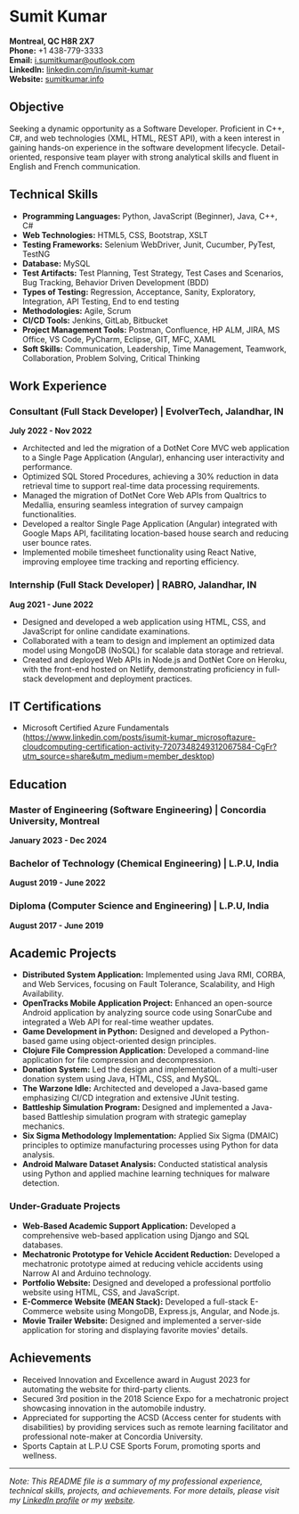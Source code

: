 # Sumit Kumar

**Montreal, QC H8R 2X7**  
**Phone:** +1 438-779-3333  
**Email:** [i.sumitkumar@outlook.com](mailto:i.sumitkumar@outlook.com)  
**LinkedIn:** [linkedin.com/in/isumit-kumar](https://www.linkedin.com/in/isumit-kumar/)  
**Website:** [sumitkumar.info](http://sumitkumar.info/)

## Objective

Seeking a dynamic opportunity as a Software Developer. Proficient in C++, C#, and web technologies (XML, HTML, REST API), with a keen interest in gaining hands-on experience in the software development lifecycle. Detail-oriented, responsive team player with strong analytical skills and fluent in English and French communication.

## Technical Skills

- **Programming Languages:** Python, JavaScript (Beginner), Java, C++, C#
- **Web Technologies:** HTML5, CSS, Bootstrap, XSLT
- **Testing Frameworks:** Selenium WebDriver, Junit, Cucumber, PyTest, TestNG
- **Database:** MySQL
- **Test Artifacts:** Test Planning, Test Strategy, Test Cases and Scenarios, Bug Tracking, Behavior Driven Development (BDD)
- **Types of Testing:** Regression, Acceptance, Sanity, Exploratory, Integration, API Testing, End to end testing
- **Methodologies:** Agile, Scrum
- **CI/CD Tools:** Jenkins, GitLab, Bitbucket
- **Project Management Tools:** Postman, Confluence, HP ALM, JIRA, MS Office, VS Code, PyCharm, Eclipse, GIT, MFC, XAML
- **Soft Skills:** Communication, Leadership, Time Management, Teamwork, Collaboration, Problem Solving, Critical Thinking

## Work Experience

### Consultant (Full Stack Developer) | EvolverTech, Jalandhar, IN
**July 2022 - Nov 2022**
- Architected and led the migration of a DotNet Core MVC web application to a Single Page Application (Angular), enhancing user interactivity and performance.
- Optimized SQL Stored Procedures, achieving a 30% reduction in data retrieval time to support real-time data processing requirements.
- Managed the migration of DotNet Core Web APIs from Qualtrics to Medallia, ensuring seamless integration of survey campaign functionalities.
- Developed a realtor Single Page Application (Angular) integrated with Google Maps API, facilitating location-based house search and reducing user bounce rates.
- Implemented mobile timesheet functionality using React Native, improving employee time tracking and reporting efficiency.

### Internship (Full Stack Developer) | RABRO, Jalandhar, IN
**Aug 2021 - June 2022**
- Designed and developed a web application using HTML, CSS, and JavaScript for online candidate examinations.
- Collaborated with a team to design and implement an optimized data model using MongoDB (NoSQL) for scalable data storage and retrieval.
- Created and deployed Web APIs in Node.js and DotNet Core on Heroku, with the front-end hosted on Netlify, demonstrating proficiency in full-stack development and deployment practices.

## IT Certifications

- Microsoft Certified Azure Fundamentals (https://www.linkedin.com/posts/isumit-kumar_microsoftazure-cloudcomputing-certification-activity-7207348249312067584-CgFr?utm_source=share&utm_medium=member_desktop)

## Education

### Master of Engineering (Software Engineering) | Concordia University, Montreal
**January 2023 - Dec 2024**

### Bachelor of Technology (Chemical Engineering) | L.P.U, India
**August 2019 - June 2022**

### Diploma (Computer Science and Engineering) | L.P.U, India
**August 2017 - June 2019**

## Academic Projects

- **Distributed System Application:** Implemented using Java RMI, CORBA, and Web Services, focusing on Fault Tolerance, Scalability, and High Availability.
- **OpenTracks Mobile Application Project:** Enhanced an open-source Android application by analyzing source code using SonarCube and integrated a Web API for real-time weather updates.
- **Game Development in Python:** Designed and developed a Python-based game using object-oriented design principles.
- **Clojure File Compression Application:** Developed a command-line application for file compression and decompression.
- **Donation System:** Led the design and implementation of a multi-user donation system using Java, HTML, CSS, and MySQL.
- **The Warzone Idle:** Architected and developed a Java-based game emphasizing CI/CD integration and extensive JUnit testing.
- **Battleship Simulation Program:** Designed and implemented a Java-based Battleship simulation program with strategic gameplay mechanics.
- **Six Sigma Methodology Implementation:** Applied Six Sigma (DMAIC) principles to optimize manufacturing processes using Python for data analysis.
- **Android Malware Dataset Analysis:** Conducted statistical analysis using Python and applied machine learning techniques for malware detection.

### Under-Graduate Projects

- **Web-Based Academic Support Application:** Developed a comprehensive web-based application using Django and SQL databases.
- **Mechatronic Prototype for Vehicle Accident Reduction:** Developed a mechatronic prototype aimed at reducing vehicle accidents using Narrow AI and Arduino technology.
- **Portfolio Website:** Designed and developed a professional portfolio website using HTML, CSS, and JavaScript.
- **E-Commerce Website (MEAN Stack):** Developed a full-stack E-Commerce website using MongoDB, Express.js, Angular, and Node.js.
- **Movie Trailer Website:** Designed and implemented a server-side application for storing and displaying favorite movies' details.

## Achievements

- Received Innovation and Excellence award in August 2023 for automating the website for third-party clients.
- Secured 3rd position in the 2018 Science Expo for a mechatronic project showcasing innovation in the automobile industry.
- Appreciated for supporting the ACSD (Access center for students with disabilities) by providing services such as remote learning facilitator and professional note-maker at Concordia University.
- Sports Captain at L.P.U CSE Sports Forum, promoting sports and wellness.

---

*Note: This README file is a summary of my professional experience, technical skills, projects, and achievements. For more details, please visit my [LinkedIn profile](https://www.linkedin.com/in/isumit-kumar/) or my [website](http://sumitkumar.info/).*
